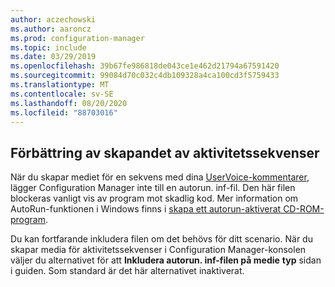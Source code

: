 ```yaml
---
author: aczechowski
ms.author: aaroncz
ms.prod: configuration-manager
ms.topic: include
ms.date: 03/29/2019
ms.openlocfilehash: 39b67fe986818de043ce1e462d21794a67591420
ms.sourcegitcommit: 99084d70c032c4db109328a4ca100cd3f5759433
ms.translationtype: MT
ms.contentlocale: sv-SE
ms.lasthandoff: 08/20/2020
ms.locfileid: "88703016"
---
```

## <a name="improvement-to-task-sequence-media-creation"></a><a name="bkmk_tsmedia"></a> Förbättring av skapandet av aktivitetssekvenser

<!-- 4090666 -->

När du skapar mediet för en sekvens med dina [UserVoice-kommentarer](https://configurationmanager.uservoice.com/forums/300492-ideas/suggestions/20306074-add-ability-to-not-include-autorun-inf-when-buildi), lägger Configuration Manager inte till en autorun. inf-fil. Den här filen blockeras vanligt vis av program mot skadlig kod. Mer information om AutoRun-funktionen i Windows finns i [skapa ett autorun-aktiverat CD-ROM-program](/windows/desktop/shell/autoplay).

Du kan fortfarande inkludera filen om det behövs för ditt scenario. När du skapar media för aktivitetssekvenser i Configuration Manager-konsolen väljer du alternativet för att **Inkludera autorun. inf-filen på medie** **typ** sidan i guiden. Som standard är det här alternativet inaktiverat.